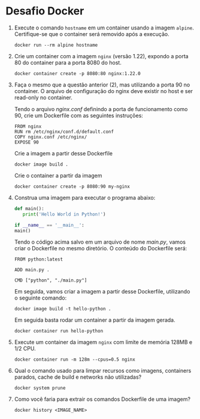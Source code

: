 # Desafio Docker

1. Execute o comando `hostname` em um container usando a imagem `alpine`. Certifique-se que o container será removido após a execução.

   ```
   docker run --rm alpine hostname
   ```

2. Crie um container com a imagem `nginx` (versão 1.22), expondo a porta 80 do container para a porta 8080 do host.

   ```
   docker container create -p 8080:80 nginx:1.22.0
   ```

3. Faça o mesmo que a questão anterior (2), mas utilizando a porta 90 no container. O arquivo de configuração do nginx deve existir no host e ser read-only no container.
   
   Tendo o arquivo *nginx.conf* definindo a porta de funcionamento como 90, crie um Dockerfile com as seguintes instruções:
  
   ```
   FROM nginx
   RUN rm /etc/nginx/conf.d/default.conf
   COPY nginx.conf /etc/nginx/
   EXPOSE 90
   ```
   
   Crie a imagem a partir desse Dockerfile
  
   ```
   docker image build .
   ```
  
   Crie o container a partir da imagem
  
   ```
   docker container create -p 8080:90 my-nginx
   ```

4. Construa uma imagem para executar o programa abaixo:

   ```python
   def main():
      print('Hello World in Python!')

   if __name__ == '__main__':
   main()
   ```
   
   Tendo o código acima salvo em um arquivo de nome *main.py*, vamos criar o Dockerfile no mesmo diretório. O conteúdo do Dockerfile será:
   
   ```
   FROM python:latest

   ADD main.py .

   CMD ["python", "./main.py"]
   ```
   
   Em seguida, vamos criar a imagem a partir desse Dockerfile, utilizando o seguinte comando:
   
   ```
   docker image build -t hello-python .
   ```
   
   Em seguida basta rodar um container a partir da imagem gerada.
   
   ```
   docker container run hello-python
   ```

5. Execute um container da imagem `nginx` com limite de memória 128MB e 1/2 CPU.
   
   ```
   docker container run -m 128m --cpus=0.5 nginx
   ```

6. Qual o comando usado para limpar recursos como imagens, containers parados, cache de build e networks não utilizadas?

   ```
   docker system prune
   ```

7. Como você faria para extrair os comandos Dockerfile de uma imagem?
   
   ```
   docker history <IMAGE_NAME>
   ```
